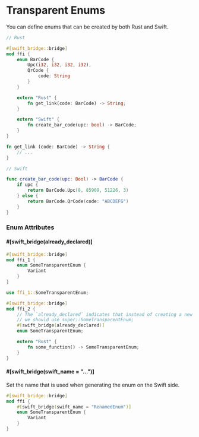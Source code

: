 # Transparent Enums

You can define enums that can be created by both Rust and Swift.

```rust
// Rust

#[swift_bridge::bridge]
mod ffi {
    enum BarCode {
        Upc(i32, i32, i32, i32),
        QrCode {
            code: String
        }
    }

    extern "Rust" {
        fn get_link(code: BarCode) -> String;
    }

    extern "Swift" {
        fn create_bar_code(upc: bool) -> BarCode;
    }
}

fn get_link (code: BarCode) -> String {
    // ...
}
```

```swift
// Swift 

func create_bar_code(upc: Bool) -> BarCode {
    if upc {
        return BarCode.Upc(8, 85909, 51226, 3)
    } else {
        return BarCode.QrCode(code: "ABCDEFG")
    }
}
```

### Enum Attributes

#### #[swift_bridge(already_declared)]

```rust
#[swift_bridge::bridge]
mod ffi_1 {
    enum SomeTransparentEnum {
        Variant
    }
}

use ffi_1::SomeTransparentEnum;

#[swift_bridge::bridge]
mod ffi_2 {
    // The `already_declared` indicates that instead of creating a new enum
    // we should use super::SomeTransparentEnum;
    #[swift_bridge(already_declared)]
    enum SomeTransparentEnum;

    extern "Rust" {
        fn some_function() -> SomeTransparentEnum;
    }
}
```

#### #[swift_bridge(swift_name = "...")]

Set the name that is used when generating the enum on the Swift side.

```rust
#[swift_bridge::bridge]
mod ffi {
    #[swift_bridge(swift_name = "RenamedEnum")]
    enum SomeTransparentEnum {
        Variant
    }
}
```
